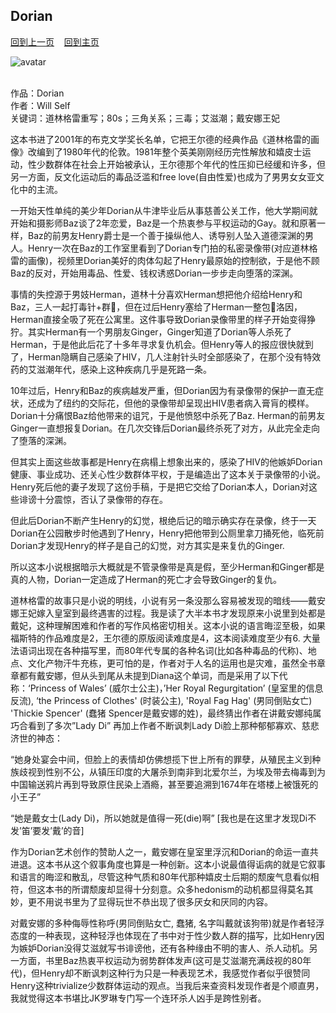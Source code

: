 ## Dorian
[回到上一页](https://boheme130.github.io/Reviews/)  &nbsp;&nbsp;  [回到主页](https://boheme130.github.io/Fiction.git.io/)

![avatar](https://maudtaberthomas.files.wordpress.com/2010/07/dorian-gray-ii.jpg)
<br>
<br>

作品：Dorian<br>
作者：Will Self<br>
关键词：道林格雷重写；80s；三角关系；三毒；艾滋潮；戴安娜王妃<br>

这本书进了2001年的布克文学奖长名单，它把王尔德的经典作品《道林格雷的画像》改编到了1980年代的伦敦。1981年整个英美刚刚经历完性解放和嬉皮士运动，性少数群体在社会上开始被承认，王尔德那个年代的性压抑已经缓和许多，但另一方面，反文化运动后的毒品泛滥和free love(自由性爱)也成为了男男女女亚文化中的主流。

一开始天性单纯的美少年Dorian从牛津毕业后从事慈善公关工作，他大学期间就开始和摄影师Baz谈了2年恋爱，Baz是一个热衷参与平权运动的Gay。就和原著一样，Baz的前男友Henry爵士是一个善于操纵他人、诱导别人坠入道德深渊的男人。Henry一次在Baz的工作室里看到了Dorian专门拍的私密录像带(对应道林格雷的画像)，视频里Dorian美好的肉体勾起了Henry最原始的控制欲，于是他不顾Baz的反对，开始用毒品、性爱、钱权诱惑Dorian一步步走向堕落的深渊。

事情的失控源于男妓Herman，道林十分喜欢Herman想把他介绍给Henry和Baz，三人一起打毒针+群🍌，但在过后Henry塞给了Herman一整包🌊洛因，Herman直接全吸了死在公寓里。这件事导致Dorian录像带里的样子开始变得狰狞。其实Herman有一个男朋友Ginger，Ginger知道了Dorian等人杀死了Herman，于是他此后花了十多年寻求复仇机会。但Henry等人的报应很快就到了，Herman隐瞒自己感染了HIV，几人注射针头时全部感染了，在那个没有特效药的艾滋潮年代，感染上这种疾病几乎是死路一条。

10年过后，Henry和Baz的疾病越发严重，但Dorian因为有录像带的保护一直无症状，还成为了纽约的交际花，但他的录像带却呈现出HIV患者病入膏肓的模样。Dorian十分痛恨Baz给他带来的诅咒，于是他愤怒中杀死了Baz. Herman的前男友Ginger一直想报复Dorian。在几次交锋后Dorian最终杀死了对方，从此完全走向了堕落的深渊。

但其实上面这些故事都是Henry在病榻上想象出来的，感染了HIV的他嫉妒Dorian健康、事业成功、还关心性少数群体平权，于是编造出了这本关于录像带的小说。Henry死后他的妻子发现了这份手稿，于是把它交给了Dorian本人，Dorian对这些诽谤十分震惊，否认了录像带的存在。

但此后Dorian不断产生Henry的幻觉，根绝后记的暗示确实存在录像，终于一天Dorian在公园散步时他遇到了Henry，Henry把他带到公厕里拿刀捅死他，临死前Dorian才发现Henry的样子是自己的幻觉，对方其实是来复仇的Ginger.

所以这本小说根据暗示大概就是不管录像带是真是假，至少Herman和Ginger都是真的人物，Dorian一定造成了Herman的死亡才会导致Ginger的复仇。

道林格雷的故事只是小说的明线，小说有另一条没那么容易被发现的暗线——戴安娜王妃嫁入皇室到最终遇害的过程。我是读了大半本书才发现原来小说里到处都是戴妃，这种理解困难和作者的写作风格密切相关。这本小说的语言晦涩至极，如果福斯特的作品难度是2，王尔德的原版阅读难度是4，这本阅读难度至少有6. 大量法语词出现在各种描写里，而80年代专属的各种名词(比如各种毒品的代称)、地点、文化产物汗牛充栋，更可怕的是，作者对于人名的运用也是灾难，虽然全书章章都有戴安娜，但从头到尾从未提到Diana这个单词，而是采用了以下代称：‘Princess of Wales’ (威尔士公主)，’Her Royal Regurgitation’ (皇室里的信息反流), ‘the Princess of Clothes' (时装公主), 'Royal Fag Hag' (男同倒贴女亡) 'Thickie Spencer' (蠢猪 Spencer是戴安娜的姓)，最终猜出作者在讲戴安娜纯属巧合看到了多次”Lady Di” 再加上作者不断讽刺Lady Di脸上那种郁郁寡欢、慈悲济世的神态：

“她身处宴会中间，但脸上的表情却仿佛想揽下世上所有的罪孽，从殖民主义到种族歧视到性别不公，从镇压印度的大屠杀到南非到北爱尔兰，为埃及带去梅毒到为中国输送鸦片再到导致原住民染上酒瘾，甚至要追溯到1674年在塔楼上被饿死的小王子”

“她是戴女士(Lady Di)，所以她就是值得一死(die)啊” [我也是在这里才发现Di不发’笛’要发’戴’的音]

作为Dorian艺术创作的赞助人之一，戴安娜在皇室里浮沉和Dorian的命运一直共进退。这本书从这个叙事角度也算是一种创新。这本小说最值得诟病的就是它叙事和语言的晦涩和散乱，尽管这种气质和80年代那种嬉皮士后期的颓废气息看似相符，但这本书的所谓颓废却显得十分刻意。众多hedonism的动机都显得莫名其妙，更不用说书里为了显得玩世不恭出现了很多厌女和厌同的内容。

对戴安娜的多种侮辱性称呼(男同倒贴女亡, 蠢猪, 名字叫戴就该狗带)就是作者轻浮态度的一种表现，这种轻浮也体现在了书中对于性少数人群的描写，比如Henry因为嫉妒Dorian没得艾滋就写书诽谤他，还有各种缘由不明的害人、杀人动机。另一方面，书里Baz热衷平权运动为弱势群体发声(这可是艾滋潮充满歧视的80年代)，但Henry却不断讽刺这种行为只是一种表现艺术，我感觉作者似乎很赞同Henry这种trivialize少数群体运动的观点。当我后来查资料发现作者是个顺直男，我就觉得这本书堪比JK罗琳专门写一个连环杀人凶手是跨性别者。